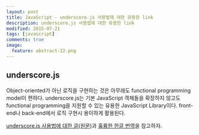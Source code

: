 ```yaml
---
layout: post
title: JavaScript - underscore.js 사용법에 대한 유용한 link
description: underscore.js 사용법에 대한 유용한 link
modified: 2015-07-21
tags: [javascript]
comments: true
image:
  feature: abstract-22.png
---
```


## underscore.js 
Object-oriented가 아닌 로직을 구현하는 것은 아무래도 functional programming model이 편하다. underscore.js는 기본 JavaScript 객체들을 확장하지 않고도 functional programming을 지원할 수 있는 유용한 JavaScript Library이다. 
front-end나 back-end에서 로직 구현시 용이하게 활용된다. 

[underscore.js 사용법에 대한 글(원문)](http://code.tutsplus.com/tutorials/getting-cozy-with-underscore-js--net-24581)과 [훌륭한 한글 번역](http://seoh.github.io/blog/2012/10/09/getting-cozy-with-underscore-js/)을 참고하자. 

 
